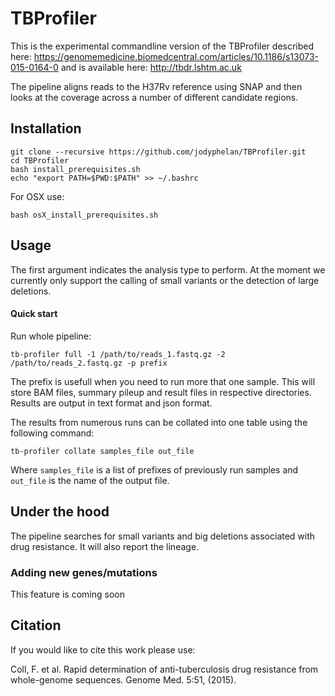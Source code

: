 # TBProfiler

This is the experimental commandline version of the TBProfiler described here: https://genomemedicine.biomedcentral.com/articles/10.1186/s13073-015-0164-0 and is available here: http://tbdr.lshtm.ac.uk

The pipeline aligns reads to the H37Rv reference using SNAP and then looks at the coverage across a number of different candidate regions.

## Installation

```
git clone --recursive https://github.com/jodyphelan/TBProfiler.git
cd TBProfiler
bash install_prerequisites.sh
echo "export PATH=$PWD:$PATH" >> ~/.bashrc
```

For OSX use:
```
bash osX_install_prerequisites.sh
```
## Usage

The first argument indicates the analysis type to perform. At the moment we currently only support the calling of small variants or the detection of large deletions.

#### Quick start
Run whole pipeline:
```
tb-profiler full -1 /path/to/reads_1.fastq.gz -2 /path/to/reads_2.fastq.gz -p prefix
```
The prefix is usefull when you need to run more that one sample.
This will store BAM files, summary pileup and result files in respective directories.
Results are output in text format and json format.

The results from numerous runs can be collated into one table using the following command:
```
tb-profiler collate samples_file out_file
```
Where  ```samples_file``` is a list of prefixes of previously run samples and ```out_file``` is the name of the output file.


## Under the hood

The pipeline searches for small variants and big deletions associated with drug resistance. It will also report the lineage.

### Adding new genes/mutations
This feature is coming soon

## Citation

If you would like to cite this work please use:

Coll, F. et al. Rapid determination of anti-tuberculosis drug resistance from whole-genome sequences. Genome Med. 5:51, (2015).
